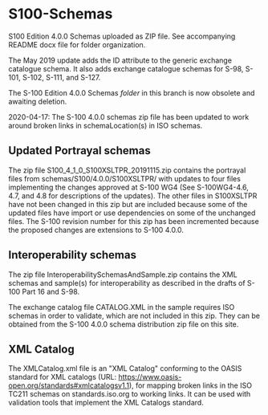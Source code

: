 # S100-Schemas
S100 Edition 4.0.0 Schemas uploaded as ZIP file.  See accompanying README docx file for folder organization.

The May 2019 update adds the ID attribute to the generic exchange catalogue schema. It also adds exchange catalogue schemas for S-98, S-101, S-102, S-111, and S-127.

The S-100 Edition 4.0.0 Schemas <em>folder</em> in this branch is now obsolete and awaiting deletion.

2020-04-17: The S-100 4.0.0 schemas zip file has been updated to work around broken links in schemaLocation(s) in ISO schemas.

## Updated Portrayal schemas
The zip file S100_4_1_0_S100XSLTPR_20191115.zip contains the portrayal files from schemas/S100/4.0.0/S100XSLTPR/ with updates to four files implementing the changes approved at S-100 WG4 (See S-100WG4-4.6, 4.7, and 4.8 for descriptions of the updates). The other files in S100XSLTPR have not been changed in this zip but are included because some of the updated files have import or use dependencies on some of the unchanged files. The S-100 revision number for this zip has been incremented because the proposed changes are extensions to S-100 4.0.0.

## Interoperability schemas
The zip file InteroperabilitySchemasAndSample.zip contains the XML schemas and sample(s) for interoperability as described in the drafts of S-100 Part 16 and S-98. 

The exchange catalog file CATALOG.XML in the sample requires ISO schemas in order to validate, which are not included in this zip. They can be obtained from the S-100 4.0.0 schema distribution zip file on this site.

## XML Catalog
The XMLCatalog.xml file is an "XML Catalog" conforming to the OASIS standard for XML catalogs (URL: https://www.oasis-open.org/standards#xmlcatalogsv1.1), for mapping broken links in the ISO TC211 schemas on standards.iso.org to working links. It can be used with validation tools that implement the XML Catalogs standard.
